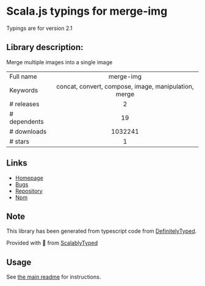 
# Scala.js typings for merge-img

Typings are for version 2.1

## Library description:
Merge multiple images into a single image

|                    |                 |
| ------------------ | :-------------: |
| Full name          | merge-img |
| Keywords           | concat, convert, compose, image, manipulation, merge |
| # releases         | 2 |
| # dependents       | 19 |
| # downloads        | 1032241 |
| # stars            | 1 |

## Links
- [Homepage](https://github.com/preco21/merge-img#readme)
- [Bugs](https://github.com/preco21/merge-img/issues)
- [Repository](https://github.com/preco21/merge-img)
- [Npm](https://www.npmjs.com/package/merge-img)
    


## Note
This library has been generated from typescript code from [DefinitelyTyped](https://definitelytyped.org).

Provided with :purple_heart: from [ScalablyTyped](https://github.com/oyvindberg/ScalablyTyped)

## Usage
See [the main readme](../../readme.md) for instructions.


